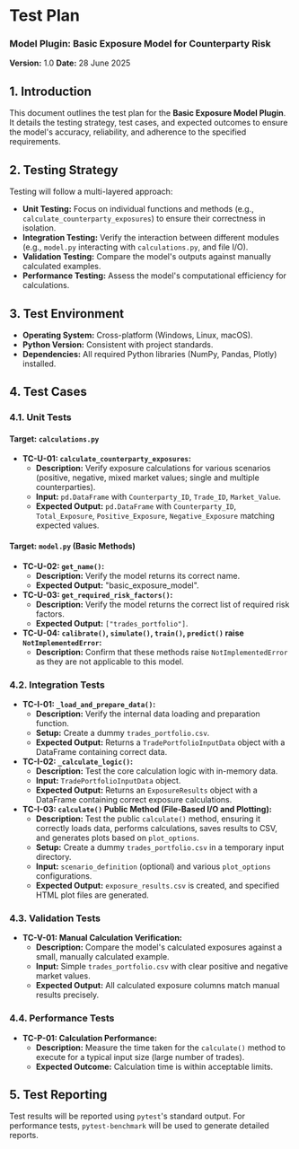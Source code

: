 # Test Plan
### Model Plugin: Basic Exposure Model for Counterparty Risk
**Version:** 1.0
**Date:** 28 June 2025

## 1. Introduction

This document outlines the test plan for the **Basic Exposure Model Plugin**. It details the testing strategy, test cases, and expected outcomes to ensure the model's accuracy, reliability, and adherence to the specified requirements.

## 2. Testing Strategy

Testing will follow a multi-layered approach:

*   **Unit Testing:** Focus on individual functions and methods (e.g., `calculate_counterparty_exposures`) to ensure their correctness in isolation.
*   **Integration Testing:** Verify the interaction between different modules (e.g., `model.py` interacting with `calculations.py`, and file I/O).
*   **Validation Testing:** Compare the model's outputs against manually calculated examples.
*   **Performance Testing:** Assess the model's computational efficiency for calculations.

## 3. Test Environment

*   **Operating System:** Cross-platform (Windows, Linux, macOS).
*   **Python Version:** Consistent with project standards.
*   **Dependencies:** All required Python libraries (NumPy, Pandas, Plotly) installed.

## 4. Test Cases

### 4.1. Unit Tests

#### **Target: `calculations.py`**

*   **TC-U-01: `calculate_counterparty_exposures`:**
    *   **Description:** Verify exposure calculations for various scenarios (positive, negative, mixed market values; single and multiple counterparties).
    *   **Input:** `pd.DataFrame` with `Counterparty_ID`, `Trade_ID`, `Market_Value`.
    *   **Expected Output:** `pd.DataFrame` with `Counterparty_ID`, `Total_Exposure`, `Positive_Exposure`, `Negative_Exposure` matching expected values.

#### **Target: `model.py` (Basic Methods)**

*   **TC-U-02: `get_name()`:**
    *   **Description:** Verify the model returns its correct name.
    *   **Expected Output:** "basic_exposure_model".
*   **TC-U-03: `get_required_risk_factors()`:**
    *   **Description:** Verify the model returns the correct list of required risk factors.
    *   **Expected Output:** `["trades_portfolio"]`.
*   **TC-U-04: `calibrate()`, `simulate()`, `train()`, `predict()` raise `NotImplementedError`:**
    *   **Description:** Confirm that these methods raise `NotImplementedError` as they are not applicable to this model.

### 4.2. Integration Tests

*   **TC-I-01: `_load_and_prepare_data()`:**
    *   **Description:** Verify the internal data loading and preparation function.
    *   **Setup:** Create a dummy `trades_portfolio.csv`.
    *   **Expected Output:** Returns a `TradePortfolioInputData` object with a DataFrame containing correct data.
*   **TC-I-02: `_calculate_logic()`:**
    *   **Description:** Test the core calculation logic with in-memory data.
    *   **Input:** `TradePortfolioInputData` object.
    *   **Expected Output:** Returns an `ExposureResults` object with a DataFrame containing correct exposure calculations.
*   **TC-I-03: `calculate()` Public Method (File-Based I/O and Plotting):**
    *   **Description:** Test the public `calculate()` method, ensuring it correctly loads data, performs calculations, saves results to CSV, and generates plots based on `plot_options`.
    *   **Setup:** Create a dummy `trades_portfolio.csv` in a temporary input directory.
    *   **Input:** `scenario_definition` (optional) and various `plot_options` configurations.
    *   **Expected Output:** `exposure_results.csv` is created, and specified HTML plot files are generated.

### 4.3. Validation Tests

*   **TC-V-01: Manual Calculation Verification:**
    *   **Description:** Compare the model's calculated exposures against a small, manually calculated example.
    *   **Input:** Simple `trades_portfolio.csv` with clear positive and negative market values.
    *   **Expected Output:** All calculated exposure columns match manual results precisely.

### 4.4. Performance Tests

*   **TC-P-01: Calculation Performance:**
    *   **Description:** Measure the time taken for the `calculate()` method to execute for a typical input size (large number of trades).
    *   **Expected Outcome:** Calculation time is within acceptable limits.

## 5. Test Reporting

Test results will be reported using `pytest`'s standard output. For performance tests, `pytest-benchmark` will be used to generate detailed reports.
